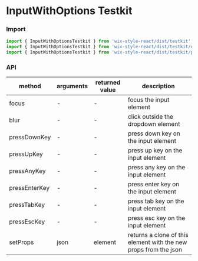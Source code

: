 # InputWithOptions Testkit

### Import

```jsx
import { InputWithOptionsTestkit } from 'wix-style-react/dist/testkit';
import { InputWithOptionsTestkit } from 'wix-style-react/dist/testkit/enzyme';
import { InputWithOptionsTestkit } from 'wix-style-react/dist/testkit/puppeteer';
```

### API

| method | arguments | returned value | description |
|--------|-----------|----------------|-------------|
| focus | - | - | focus the input element |
| blur | - | - | click outside the dropdown element |
| pressDownKey | - | - | press down key on the input element |
| pressUpKey | - | - | press up key on the input element |
| pressAnyKey | - | - | press any key on the input element |
| pressEnterKey | - | - | press enter key on the input element |
| pressTabKey | - | - | press tab key on the input element |
| pressEscKey | - | - | press esc key on the input element |
| setProps | json | element | returns a clone of this element with the new props from the json |

